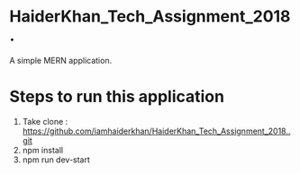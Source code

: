 



# HaiderKhan_Tech_Assignment_2018.
A simple MERN application. 


# Steps to run this application

1. Take clone : https://github.com/iamhaiderkhan/HaiderKhan_Tech_Assignment_2018..git
2. npm install
3. npm run dev-start

